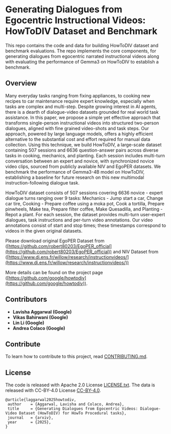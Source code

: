 # Generating Dialogues from Egocentric Instructional Videos: HowToDIV Dataset and Benchmark

This repo contains the code and data for building HowToDIV dataset and benchmark evaluations. The repo implements the core components, for generating dialogues from egocentric narrated instructional videos along with evaluating the performance of Gemma3 on HowToDIV to establish a benchmark. 

## Overview
Many everyday tasks ranging from fixing appliances, to cooking new recipes to car maintenance require expert knowledge, especially when tasks are complex and multi-step. Despite growing interest in AI agents, there is a dearth of dialogue-video datasets grounded for real world task assistance. In this paper, we propose a simple yet effective approach that transforms single-person instructional videos into structured two-person dialogues, aligned with fine grained video-shots and task steps. Our approach, powered by large language models, offers a highly efficient alternative to the substantial cost and effort required for manual data collection. Using this technique, we build HowToDIV, a large-scale dataset containing 507 sessions and 6636 question-answer pairs across diverse tasks in cooking, mechanics, and planting. Each session includes multi-turn conversation between an expert and novice, with synchronized novice video clips, sourced from publicly available NIV and EgoPER datasets. We benchmark the performance of Gemma3-4B model on HowToDIV, establishing a baseline for future research on this new multimodal instruction-following dialogue task.


HowToDIV dataset consists of 507 sessions covering 6636 novice - expert dialogue turns ranging over 9 tasks: Mechanics - Jump start a car, Change car tire, Cooking - Prepare coffee using a moka pot, Cook a tortilla, Prepare pinwheels, Make tea, Prepare filter coffee, Make Quesadilla, and Planting - Repot a plant. For each session, the dataset provides multi-turn user-expert dialogues, task instructions and per-turn video annotations. Our video annotations consist of start and stop times; these timestamps correspond to videos in the given original datasets.

Please download original EgoPER Dataset from ([https://github.com/robert80203/EgoPER_official](https://github.com/robert80203/EgoPER_official)) and NIV Dataset from ([https://www.di.ens.fr/willow/research/instructionvideos/](https://www.di.ens.fr/willow/research/instructionvideos/))

More details can be found on the project page ([https://github.com/google/howtodiv](https://github.com/google/howtodiv)).


## Contributors
- **Lavisha Aggarwal (Google)**
- **Vikas Bahirwani (Google)**
- **Lin Li (Google)**
- **Andrea Colaco (Google)**

## Contribute
To learn how to contribute to this project, read [CONTRIBUTING.md](../CONTRIBUTING.md).

## License
The code is released with Apache 2.0 License [LICENSE.txt](../LICENSE.txt).
The data is released with CC-BY-4.0 License [CC-BY-4.0](../data/CC-BY-4.0).

 ```
@article{laggarwal2025howtodiv,
  author    = {Aggarwal, Lavisha and Colaco, Andrea},
  title     = {Generating Dialogues from Egocentric Videos: Dialogue-Video Dataset (HowToDIV) for HowTo Procedural tasks},
  journal   = {arxiv},
  year      = {2025},
}
```







